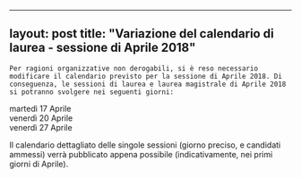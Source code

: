 
---
layout: post
title:  "Variazione del calendario di laurea - sessione di Aprile 2018"
---
	Per ragioni organizzative non derogabili, si è reso necessario modificare il calendario previsto per la sessione di Aprile 2018. Di conseguenza, le sessioni di laurea e laurea magistrale di Aprile 2018 si potranno svolgere nei seguenti giorni:

  
martedì 17 Aprile  
venerdì 20 Aprile  
venerdì 27 Aprile

  
Il calendario dettagliato delle singole sessioni (giorno preciso, e candidati ammessi) verrà pubblicato appena possibile (indicativamente, nei primi giorni di Aprile).